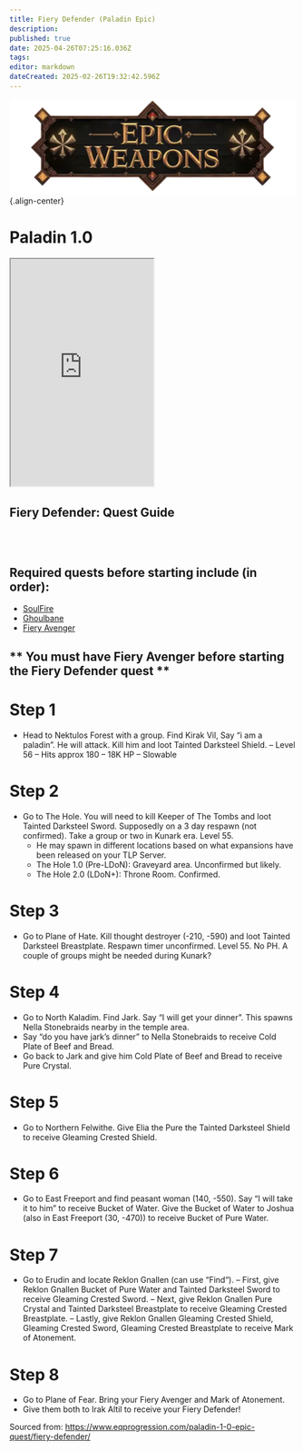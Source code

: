 ```yaml
---
title: Fiery Defender (Paladin Epic)
description: 
published: true
date: 2025-04-26T07:25:16.036Z
tags: 
editor: markdown
dateCreated: 2025-02-26T19:32:42.596Z
---
```


![epicweapons.webp](/epicweapons.webp){.align-center}

# Paladin 1.0
<iframe src="https://www.thjdi.cc/item/2010099" width="50%" height="400px"></iframe>

## Fiery Defender: Quest Guide
<br><br>
## Required quests before starting include (in order):
- [SoulFire](/equipment-guide/epics/soulfire)
- [Ghoulbane](ghoulbane)
- [Fiery Avenger](fiery)

## ** You must have Fiery Avenger before starting the Fiery Defender quest ** 

# Step 1
- Head to Nektulos Forest with a group. Find Kirak Vil, Say “i am a paladin”. He will attack. Kill him and loot Tainted Darksteel Shield.
  – Level 56
  – Hits approx 180
  – 18K HP
  – Slowable

# Step 2
- Go to The Hole. You will need to kill Keeper of The Tombs and loot Tainted Darksteel Sword. Supposedly on a 3 day respawn (not confirmed). Take a group or two in Kunark era. Level 55.
  - He may spawn in different locations based on what expansions have been released on your TLP Server.
  - The Hole 1.0 (Pre-LDoN): Graveyard area. Unconfirmed but likely.
  - The Hole 2.0 (LDoN+): Throne Room. Confirmed.

# Step 3
-  Go to Plane of Hate. Kill thought destroyer (-210, -590) and loot  Tainted Darksteel Breastplate. Respawn timer unconfirmed. Level 55. No PH. A couple of groups might be needed during Kunark?

# Step 4
- Go to North Kaladim. Find Jark. Say “I will get your dinner”. This spawns Nella Stonebraids nearby in the temple area.
- Say “do you have jark’s dinner” to Nella Stonebraids to receive  Cold Plate of Beef and Bread.
- Go back to Jark and give him  Cold Plate of Beef and Bread to receive Pure Crystal.

# Step 5
- Go to Northern Felwithe. Give Elia the Pure  the Tainted Darksteel Shield to receive Gleaming Crested Shield.

# Step 6
- Go to East Freeport and find peasant woman (140, -550). Say “I will take it to him” to receive Bucket of Water. Give the  Bucket of Water to Joshua (also in East Freeport (30, -470)) to receive  Bucket of Pure Water.


# Step 7
- Go to Erudin and locate Reklon Gnallen (can use “Find“).
  – First, give Reklon Gnallen  Bucket of Pure Water and  Tainted Darksteel Sword to receive Gleaming Crested Sword.
  – Next, give Reklon Gnallen Pure Crystal and  Tainted Darksteel Breastplate to receive Gleaming Crested Breastplate.
  – Lastly, give Reklon Gnallen Gleaming Crested Shield,  Gleaming Crested Sword,  Gleaming Crested Breastplate to receive  Mark of Atonement.

# Step 8
- Go to Plane of Fear. Bring your Fiery Avenger and  Mark of Atonement.
- Give them both to Irak Altil to receive your Fiery Defender!

Sourced from: https://www.eqprogression.com/paladin-1-0-epic-quest/fiery-defender/

